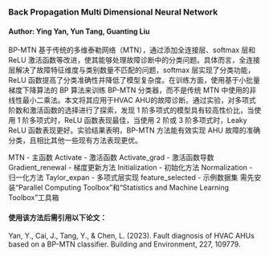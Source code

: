 ### Back Propagation Multi Dimensional Neural Network
#### Author: Ying Yan, Yun Tang, Guanting Liu

BP-MTN 基于传统的多维泰勒网络（MTN），通过添加全连接层、softmax 层和 ReLU 激活函数等改进，使其能够处理故障诊断中的分类问题。具体而言，全连接层解决了故障特征维度与类别数量不匹配的问题，softmax 层实现了分类功能，ReLU 函数提高了分类准确性并降低了模型复杂度。在训练方面，使用基于小批量梯度下降算法的 BP 算法来训练 BP-MTN 分类器，而不是传统 MTN 中使用的非线性最小二乘法。本文将其应用于HVAC AHU的故障诊断。通过实验，对多项式阶数和激活函数的选择进行了探索，发现 1 阶多项式的模型具有较高性价比，当使用 1 阶多项式时，ReLU 函数表现最佳，当使用 2 阶或 3 阶多项式时，Leaky ReLU 函数表现更好。实验结果表明，BP-MTN 方法能有效实现 AHU 故障的准确分类，且相比其他一些现有方法表现更优。

MTN - 主函数
Activate - 激活函数
Activate_grad - 激活函数导数
Gradient_renewal - 梯度更新方法
Initialization - 初始化方法
Normalization - 归一化方法
Taylor_expan - 多项式层实现
feature_selected - 示例数据集
需先安装“Parallel Computing Toolbox”和“Statistics and Machine Learning Toolbox”工具箱

#### 使用该方法后需引用以下论文：
Yan, Y., Cai, J., Tang, Y., & Chen, L. (2023). Fault diagnosis of HVAC AHUs based on a BP-MTN classifier. Building and Environment, 227, 109779.
